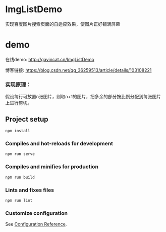 # ImgListDemo
实现百度图片搜索页面的自适应效果，使图片正好铺满屏幕
# demo

在线demo:  http://gavincat.cn/ImgListDemo

博客链接:  https://blog.csdn.net/qq_36259513/article/details/103108221

### 实现原理：

假设每行可放置n张图片，则取n+1的图片，把多余的部分按比例分配到每张图片上进行剪切。

## Project setup
```
npm install
```

### Compiles and hot-reloads for development
```
npm run serve
```

### Compiles and minifies for production
```
npm run build
```

### Lints and fixes files
```
npm run lint
```

### Customize configuration
See [Configuration Reference](https://cli.vuejs.org/config/).
